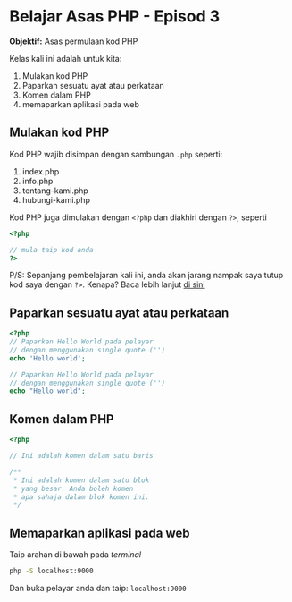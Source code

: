 # Belajar Asas PHP - Episod 3

**Objektif:** Asas permulaan kod PHP

Kelas kali ini adalah untuk kita:

1. Mulakan kod PHP
2. Paparkan sesuatu ayat atau perkataan
3. Komen dalam PHP
4. memaparkan aplikasi pada web

## Mulakan kod PHP

Kod PHP wajib disimpan dengan sambungan `.php` seperti:

1. index.php
2. info.php
3. tentang-kami.php
4. hubungi-kami.php

Kod PHP juga dimulakan dengan `<?php` dan diakhiri dengan `?>`, seperti

```php
<?php 

// mula taip kod anda
?>
```

P/S: Sepanjang pembelajaran kali ini, anda akan jarang nampak saya tutup kod saya dengan `?>`. Kenapa? Baca lebih lanjut [di sini](http://php.net/basic-syntax.instruction-separation)

## Paparkan sesuatu ayat atau perkataan

```php
<?php
// Paparkan Hello World pada pelayar
// dengan menggunakan single quote ('')
echo 'Hello world';

// Paparkan Hello World pada pelayar
// dengan menggunakan single quote ('')
echo "Hello world";
```

## Komen dalam PHP

```php
<?php

// Ini adalah komen dalam satu baris

/**
 * Ini adalah komen dalam satu blok
 * yang besar. Anda boleh komen
 * apa sahaja dalam blok komen ini.
 */
```

## Memaparkan aplikasi pada web

Taip arahan di bawah pada *terminal*

```bash
php -S localhost:9000
```

Dan buka pelayar anda dan taip: `localhost:9000`